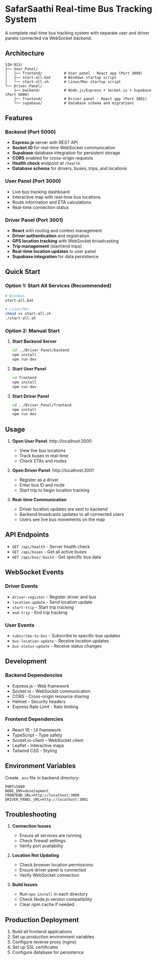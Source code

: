 # SafarSaathi Real-time Bus Tracking System

A complete real-time bus tracking system with separate user and driver panels connected via WebSocket backend.

## Architecture

```
SIH-013/
├── User_Panel/
│   ├── frontend/          # User panel - React app (Port 3000)
│   ├── start-all.bat      # Windows startup script
│   └── start-all.sh       # Linux/Mac startup script
└── Driver_Panel/
    ├── backend/           # Node.js/Express + Socket.io + Supabase (Port 5000)
    ├── frontend/          # Driver panel - React app (Port 3001)
    └── supabase/          # Database schema and migrations
```

## Features

### Backend (Port 5000)

- **Express.js** server with REST API
- **Socket.IO** for real-time WebSocket communication
- **Supabase** database integration for persistent storage
- **CORS** enabled for cross-origin requests
- **Health check** endpoint at `/health`
- **Database schema** for drivers, buses, trips, and locations

### User Panel (Port 3000)

- Live bus tracking dashboard
- Interactive map with real-time bus locations
- Route information and ETA calculations
- Real-time connection status

### Driver Panel (Port 3001)

- **React** with routing and context management
- **Driver authentication** and registration
- **GPS location tracking** with WebSocket broadcasting
- **Trip management** (start/end trips)
- **Real-time location updates** to user panel
- **Supabase integration** for data persistence

## Quick Start

### Option 1: Start All Services (Recommended)

```bash
# Windows
start-all.bat

# Linux/Mac
chmod +x start-all.sh
./start-all.sh
```

### Option 2: Manual Start

1. **Start Backend Server**

   ```bash
   cd ../Driver_Panel/backend
   npm install
   npm run dev
   ```

2. **Start User Panel**

   ```bash
   cd frontend
   npm install
   npm run dev
   ```

3. **Start Driver Panel**
   ```bash
   cd ../Driver_Panel/frontend
   npm install
   npm run dev
   ```

## Usage

1. **Open User Panel**: http://localhost:3000

   - View live bus locations
   - Track buses in real-time
   - Check ETAs and routes

2. **Open Driver Panel**: http://localhost:3001

   - Register as a driver
   - Enter bus ID and route
   - Start trip to begin location tracking

3. **Real-time Communication**
   - Driver location updates are sent to backend
   - Backend broadcasts updates to all connected users
   - Users see live bus movements on the map

## API Endpoints

- `GET /api/health` - Server health check
- `GET /api/buses` - Get all active buses
- `GET /api/bus/:busId` - Get specific bus data

## WebSocket Events

### Driver Events

- `driver-register` - Register driver and bus
- `location-update` - Send location update
- `start-trip` - Start trip tracking
- `end-trip` - End trip tracking

### User Events

- `subscribe-to-bus` - Subscribe to specific bus updates
- `bus-location-update` - Receive location updates
- `bus-status-update` - Receive status changes

## Development

### Backend Dependencies

- Express.js - Web framework
- Socket.io - WebSocket communication
- CORS - Cross-origin resource sharing
- Helmet - Security headers
- Express Rate Limit - Rate limiting

### Frontend Dependencies

- React 18 - UI framework
- TypeScript - Type safety
- Socket.io-client - WebSocket client
- Leaflet - Interactive maps
- Tailwind CSS - Styling

## Environment Variables

Create `.env` file in backend directory:

```
PORT=5000
NODE_ENV=development
FRONTEND_URL=http://localhost:3000
DRIVER_PANEL_URL=http://localhost:3001
```

## Troubleshooting

1. **Connection Issues**

   - Ensure all services are running
   - Check firewall settings
   - Verify port availability

2. **Location Not Updating**

   - Check browser location permissions
   - Ensure driver panel is connected
   - Verify WebSocket connection

3. **Build Issues**
   - Run `npm install` in each directory
   - Check Node.js version compatibility
   - Clear npm cache if needed

## Production Deployment

1. Build all frontend applications
2. Set up production environment variables
3. Configure reverse proxy (nginx)
4. Set up SSL certificates
5. Configure database for persistence
